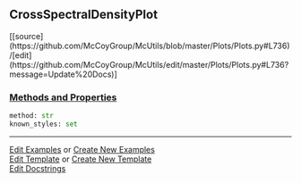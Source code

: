 ## <a id="McUtils.Plots.Plots.CrossSpectralDensityPlot">CrossSpectralDensityPlot</a> 
<div class="docs-source-link" markdown="1">
[[source](https://github.com/McCoyGroup/McUtils/blob/master/Plots/Plots.py#L736)/[edit](https://github.com/McCoyGroup/McUtils/edit/master/Plots/Plots.py#L736?message=Update%20Docs)]
</div>



<div class="collapsible-section">
 <div class="collapsible-section collapsible-section-header" markdown="1">
 
### <a class="collapse-link" data-toggle="collapse" href="#methods">Methods and Properties</a> <a class="float-right" data-toggle="collapse" href="#methods"><i class="fa fa-chevron-down"></i></a>

 </div>
 <div class="collapsible-section collapsible-section-body collapse" id="methods" markdown="1">

```python
method: str
known_styles: set
```


 </div>
</div>




___

[Edit Examples](https://github.com/McCoyGroup/McUtils/edit/gh-pages/ci/examples/McUtils/Plots/Plots/CrossSpectralDensityPlot.md) or 
[Create New Examples](https://github.com/McCoyGroup/McUtils/new/gh-pages/?filename=ci/examples/McUtils/Plots/Plots/CrossSpectralDensityPlot.md) <br/>
[Edit Template](https://github.com/McCoyGroup/McUtils/edit/gh-pages/ci/docs/McUtils/Plots/Plots/CrossSpectralDensityPlot.md) or 
[Create New Template](https://github.com/McCoyGroup/McUtils/new/gh-pages/?filename=ci/docs/templates/McUtils/Plots/Plots/CrossSpectralDensityPlot.md) <br/>
[Edit Docstrings](https://github.com/McCoyGroup/McUtils/edit/master/Plots/Plots.py#L736?message=Update%20Docs)